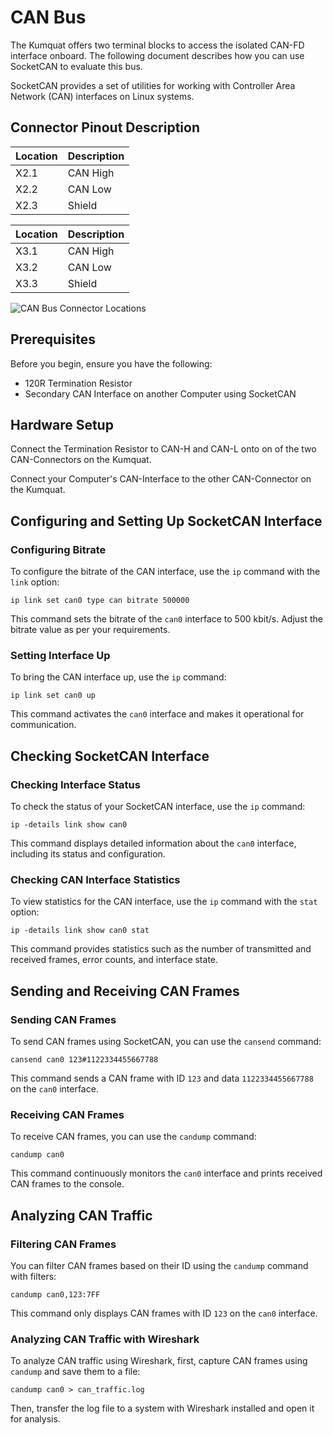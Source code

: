 # CAN Bus

The Kumquat offers two terminal blocks to access the isolated CAN-FD interface onboard. The following document describes how you can use SocketCAN to evaluate this bus.

SocketCAN provides a set of utilities for working with Controller Area Network (CAN) interfaces on Linux systems. 

## Connector Pinout Description

| Location | Description | 
| -------- | ----------- |
| X2.1     | CAN High    |
| X2.2     | CAN Low     |
| X2.3     | Shield      |

| Location | Description | 
| -------- | ----------- |
| X3.1     | CAN High    |
| X3.2     | CAN Low     |
| X3.3     | Shield      |

![CAN Bus Connector Locations](../../img/interfaces/connectors.png)

## Prerequisites

Before you begin, ensure you have the following:

- 120R Termination Resistor
- Secondary CAN Interface on another Computer using SocketCAN

## Hardware Setup

Connect the Termination Resistor to CAN-H and CAN-L onto on of the two CAN-Connectors on the Kumquat.

Connect your Computer's CAN-Interface to the other CAN-Connector on the Kumquat.

## Configuring and Setting Up SocketCAN Interface

### Configuring Bitrate

To configure the bitrate of the CAN interface, use the `ip` command with the `link` option:

```
ip link set can0 type can bitrate 500000
```

This command sets the bitrate of the `can0` interface to 500 kbit/s. Adjust the bitrate value as per your requirements.

### Setting Interface Up

To bring the CAN interface up, use the `ip` command:

```
ip link set can0 up
```

This command activates the `can0` interface and makes it operational for communication.

## Checking SocketCAN Interface

### Checking Interface Status

To check the status of your SocketCAN interface, use the `ip` command:

```
ip -details link show can0
```

This command displays detailed information about the `can0` interface, including its status and configuration.

### Checking CAN Interface Statistics

To view statistics for the CAN interface, use the `ip` command with the `stat` option:

```
ip -details link show can0 stat
```

This command provides statistics such as the number of transmitted and received frames, error counts, and interface state.

## Sending and Receiving CAN Frames

### Sending CAN Frames

To send CAN frames using SocketCAN, you can use the `cansend` command:

```
cansend can0 123#1122334455667788
```

This command sends a CAN frame with ID `123` and data `1122334455667788` on the `can0` interface.

### Receiving CAN Frames

To receive CAN frames, you can use the `candump` command:

```
candump can0
```

This command continuously monitors the `can0` interface and prints received CAN frames to the console.

## Analyzing CAN Traffic

### Filtering CAN Frames

You can filter CAN frames based on their ID using the `candump` command with filters:

```
candump can0,123:7FF
```

This command only displays CAN frames with ID `123` on the `can0` interface.

### Analyzing CAN Traffic with Wireshark

To analyze CAN traffic using Wireshark, first, capture CAN frames using `candump` and save them to a file:

```
candump can0 > can_traffic.log
```

Then, transfer the log file to a system with Wireshark installed and open it for analysis.